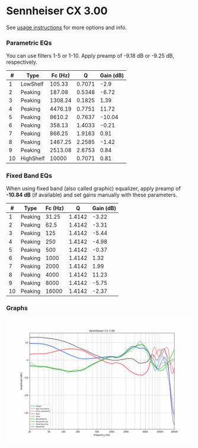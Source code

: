# Sennheiser CX 3.00
See [usage instructions](https://github.com/jaakkopasanen/AutoEq#usage) for more options and info.

### Parametric EQs
You can use filters 1-5 or 1-10. Apply preamp of -9.18 dB or -9.25 dB, respectively.

|   # | Type      |   Fc (Hz) |      Q |   Gain (dB) |
|-----|-----------|-----------|--------|-------------|
|   1 | LowShelf  |    105.33 | 0.7071 |       -2.9  |
|   2 | Peaking   |    187.08 | 0.5348 |       -6.72 |
|   3 | Peaking   |   1308.24 | 0.1825 |        1.39 |
|   4 | Peaking   |   4476.19 | 0.7751 |       11.72 |
|   5 | Peaking   |   8610.2  | 0.7637 |      -10.04 |
|   6 | Peaking   |    358.13 | 1.4033 |       -0.21 |
|   7 | Peaking   |    866.25 | 1.9163 |        0.91 |
|   8 | Peaking   |   1467.25 | 2.2585 |       -1.42 |
|   9 | Peaking   |   2513.08 | 2.6753 |        0.84 |
|  10 | HighShelf |  10000    | 0.7071 |        0.81 |

### Fixed Band EQs
When using fixed band (also called graphic) equalizer, apply preamp of **-10.84 dB** (if available) and set gains manually with these parameters.

|   # | Type    |   Fc (Hz) |      Q |   Gain (dB) |
|-----|---------|-----------|--------|-------------|
|   1 | Peaking |     31.25 | 1.4142 |       -3.22 |
|   2 | Peaking |     62.5  | 1.4142 |       -3.31 |
|   3 | Peaking |    125    | 1.4142 |       -5.44 |
|   4 | Peaking |    250    | 1.4142 |       -4.98 |
|   5 | Peaking |    500    | 1.4142 |       -0.37 |
|   6 | Peaking |   1000    | 1.4142 |        1.32 |
|   7 | Peaking |   2000    | 1.4142 |        1.99 |
|   8 | Peaking |   4000    | 1.4142 |       11.23 |
|   9 | Peaking |   8000    | 1.4142 |       -5.75 |
|  10 | Peaking |  16000    | 1.4142 |       -2.37 |

### Graphs
![](./Sennheiser%20CX%203.00.png)
